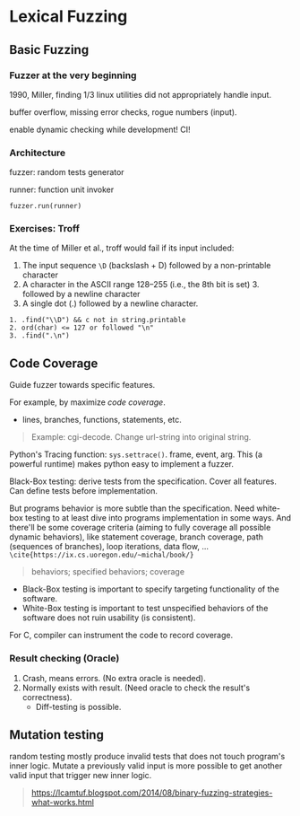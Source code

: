 # Lexical Fuzzing

## Basic Fuzzing

### Fuzzer at the very beginning

1990, Miller, finding 1/3 linux utilities did not appropriately handle input.

buffer overflow, missing error checks, rogue numbers (input).

enable dynamic checking while development! CI!


### Architecture

fuzzer: random tests generator

runner: function unit invoker

```
fuzzer.run(runner)
```

### Exercises: Troff

At the time of Miller et al., troff would fail if its input included:

1. The input sequence `\D` (backslash + D) followed by a non-printable character 
2. A character in the ASCII range 128–255 (i.e., the 8th bit is set) 3. followed by a newline character
3. A single dot (.) followed by a newline character.

```
1. .find("\\D") && c not in string.printable
2. ord(char) <= 127 or followed "\n"
3. .find(".\n")
```

## Code Coverage

Guide fuzzer towards specific features. 

For example, by maximize *code coverage*.
- lines, branches, functions, statements, etc.


> Example: cgi-decode. Change url-string into original string.

Python's Tracing function: `sys.settrace()`. frame, event, arg. This (a powerful runtime) makes python easy to implement a fuzzer.

Black-Box testing: derive tests from the specification. Cover all features. Can define tests before implementation.

But programs behavior is more subtle than the specification. Need white-box testing to at least dive into programs implementation in some ways. And there'll be some coverage criteria (aiming to fully coverage all possible dynamic behaviors), like statement coverage, branch coverage, path (sequences of branches), loop iterations, data flow, ... `\cite{https://ix.cs.uoregon.edu/~michal/book/}`

> behaviors; specified behaviors; coverage

* Black-Box testing is important to specify targeting functionality of the software. 
* White-Box testing is important to test unspecified behaviors of the software does not ruin usability (is consistent).

For C, compiler can instrument the code to record coverage.

### Result checking (Oracle)

1. Crash, means errors. (No extra oracle is needed).
2. Normally exists with result. (Need oracle to check the result's correctness).
    * Diff-testing is possible.


## Mutation testing

random testing mostly produce invalid tests that does not touch program's inner logic. Mutate a previously valid input is more possible to get another valid input that trigger new inner logic.  

> https://lcamtuf.blogspot.com/2014/08/binary-fuzzing-strategies-what-works.html